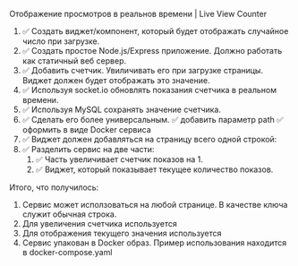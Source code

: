 Отображение просмотров в реальнов времени | Live View Counter

1. ✅ Создать виджет/компонент, который будет отображать случайное число при
   загрузке.
2. ✅ Создать простое Node.js/Express приложение. Должно работать как статичный
   веб сервер.
3. ✅ Добавить счетчик. Увиличивать его при загрузке страницы. Виджет должен будет
   отображать это значение.
4. ✅ Используя socket.io обновлять показания счетчика в реальном времени.
5. ✅ Используя MySQL сохранять значение счетчика.
6. ✅ Сделать его более универсальным.
    ✅ добавить параметр path
    ✅ оформить в виде Docker сервиса
7. ✅ Виджет должен добавляться на страницу всего одной строкой:
    <script src="http://domain.com/live/live-view-counter.js?uid=whatever"></script>
8. ✅ Разделить сервис на две части:
    1. ✅ Часть увеличивает счетчик показов на 1.
    2. ✅ Виджет, который показывает текущее количество показов.
    <script src="https://live-view-counter.com/hit.js?uid=whatever"></script>
    <script src="https://live-view-counter.com/widget.js?uid=whatever"></script>

Итого, что получилось:

1. Сервис может исползоваться на любой странице. В качестве ключа служит
   обычная строка.
2. Для увеличения счетчика используется
    <script src="https://app.com/hit.js?uid=whatever"></script>
3. Для отображения текущего значения используется
    <script src="https://app.com/widget.js?uid=whatever"></script>
4. Сервис упакован в Docker образ. Пример использования находится в
   docker-compose.yaml
